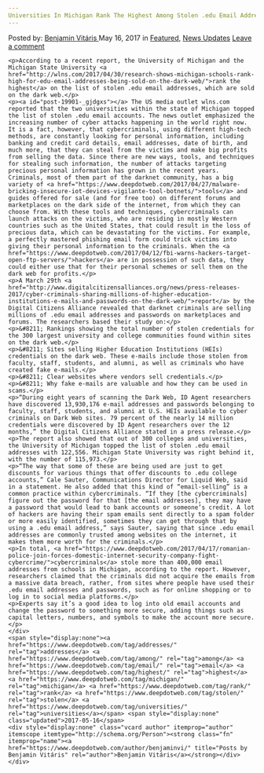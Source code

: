 ```yaml
---
Universities In Michigan Rank The Highest Among Stolen .edu Email Addresses
---
```

<article class="post-listing post-19901 post type-post status-publish format-standard has-post-thumbnail hentry  tag-addresses tag-among tag-email tag-highest tag-michigan tag-rank tag-stolen tag-universities">
    <div class="post-inner">
        <span>Posted by: <a href="https://www.deepdotweb.com/author/benjaminvi/" title="">Benjamin Vitáris </a></span>
    <span>May 16, 2017</span>
    <span>in <a href="https://www.deepdotweb.com/category/deepdot-news/" rel="category tag">Featured</a>, <a href="https://www.deepdotweb.com/category/news-updates/" rel="category tag">News Updates</a></span>
    <span><a href="https://www.deepdotweb.com/2017/05/16/universities-michigan-rank-highest-among-stolen-edu-email-addresses/#respond">Leave a comment</a></span>
    </p>
    <div class="clear"></div>
    
    <p>According to a recent report, the University of Michigan and the Michigan State University <a href="http://wlns.com/2017/04/30/research-shows-michigan-schools-rank-high-for-edu-email-addresses-being-sold-on-the-dark-web/">rank the highest</a> on the list of stolen .edu email addresses, which are sold on the dark web.</p>
    <p><a id="post-19901-_gjdgxs"></a> The US media outlet wlns.com reported that the two universities within the state of Michigan topped the list of stolen .edu email accounts. The news outlet emphasized the increasing number of cyber attacks happening in the world right now. It is a fact, however, that cybercriminals, using different high-tech methods, are constantly looking for personal information, including banking and credit card details, email addresses, date of birth, and much more, that they can steal from the victims and make big profits from selling the data. Since there are new ways, tools, and techniques for stealing such information, the number of attacks targeting precious personal information has grown in the recent years. Criminals, most of them part of the darknet community, has a big variety of <a href="https://www.deepdotweb.com/2017/04/27/malware-bricking-insecure-iot-devices-vigilante-tool-botnets/">tools</a> and guides offered for sale (and for free too) on different forums and marketplaces on the dark side of the internet, from which they can choose from. With these tools and techniques, cybercriminals can launch attacks on the victims, who are residing in mostly Western countries such as the United States, that could result in the loss of precious data, which can be devastating for the victims. For example, a perfectly mastered phishing email form could trick victims into giving their personal information to the criminals. When the <a href="https://www.deepdotweb.com/2017/04/12/fbi-warns-hackers-target-open-ftp-servers/">hackers</a> are in possession of such data, they could either use that for their personal schemes or sell them on the dark web for profits.</p>
    <p>A March 29th <a href="http://www.digitalcitizensalliances.org/news/press-releases-2017/cyber-criminals-sharing-millions-of-higher-education-institutions-e-mails-and-passwords-on-the-dark-web/">report</a> by the Digital Citizens Alliance revealed that darknet criminals are selling millions of .edu email addresses and passwords on marketplaces and forums. The researchers based their study on:</p>
    <p>&#8211; Rankings showing the total number of stolen credentials for the 300 largest university and college communities found within sites on the dark web.</p>
    <p>&#8211; Sites selling Higher Education Institutions (HEIs) credentials on the dark web. These e-mails include those stolen from faculty, staff, students, and alumni, as well as criminals who have created fake e-mails.</p>
    <p>&#8211; Clear websites where vendors sell credentials.</p>
    <p>&#8211; Why fake e-mails are valuable and how they can be used in scams.</p>
    <p>“During eight years of scanning the Dark Web, ID Agent researchers have discovered 13,930,176 e-mail addresses and passwords belonging to faculty, staff, students, and alumni at U.S. HEIs available to cyber criminals on Dark Web sites. 79 percent of the nearly 14 million credentials were discovered by ID Agent researchers over the 12 months,” the Digital Citizens Alliance stated in a press release.</p>
    <p>The report also showed that out of 300 colleges and universities, the University of Michigan topped the list of stolen .edu email addresses with 122,556. Michigan State University was right behind it, with the number of 115,973.</p>
    <p>“The way that some of these are being used are just to get discounts for various things that offer discounts to .edu college accounts,” Cale Sauter, Communications Director for Liquid Web, said in a statement. He also added that this kind of “email-selling” is a common practice within cybercriminals. “If they [the cybercriminals] figure out the password for that [the email addresses], they may have a password that would lead to bank accounts or someone’s credit. A lot of hackers are having their spam emails sent directly to a spam folder or more easily identified, sometimes they can get through that by using a .edu email address,” says Sauter, saying that since .edu email addresses are commonly trusted among websites on the internet, it makes them more worth for the criminals.</p>
    <p>In total, <a href="https://www.deepdotweb.com/2017/04/17/romanian-police-join-forces-domestic-internet-security-company-fight-cybercrime/">cybercriminals</a> stole more than 400,000 email addresses from schools in Michigan, according to the report. However, researchers claimed that the criminals did not acquire the emails from a massive data breach, rather, from sites where people have used their .edu email addresses and passwords, such as for online shopping or to log in to social media platforms.</p>
    <p>Experts say it’s a good idea to log into old email accounts and change the password to something more secure, adding things such as capital letters, numbers, and symbols to make the account more secure.</p>
    </div>
    <span style="display:none"><a href="https://www.deepdotweb.com/tag/addresses/" rel="tag">addresses</a> <a href="https://www.deepdotweb.com/tag/among/" rel="tag">among</a> <a href="https://www.deepdotweb.com/tag/email/" rel="tag">email</a> <a href="https://www.deepdotweb.com/tag/highest/" rel="tag">highest</a> <a href="https://www.deepdotweb.com/tag/michigan/" rel="tag">michigan</a> <a href="https://www.deepdotweb.com/tag/rank/" rel="tag">rank</a> <a href="https://www.deepdotweb.com/tag/stolen/" rel="tag">stolen</a> <a href="https://www.deepdotweb.com/tag/universities/" rel="tag">universities</a></span> <span style="display:none" class="updated">2017-05-16</span>
    <div style="display:none" class="vcard author" itemprop="author" itemscope itemtype="http://schema.org/Person"><strong class="fn" itemprop="name"><a href="https://www.deepdotweb.com/author/benjaminvi/" title="Posts by Benjamin Vitáris" rel="author">Benjamin Vitáris</a></strong></div>
    </div>
</article>

